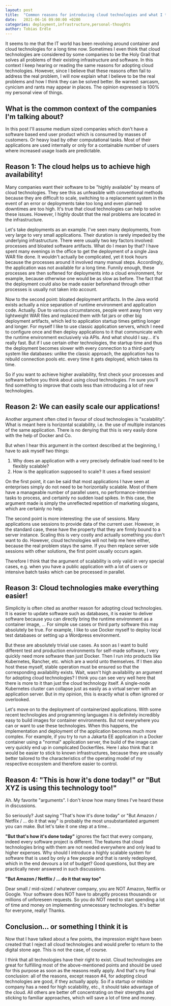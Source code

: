 ```yaml
---
layout: post
title:  "Common reasons for introducing cloud technologies and what I think about them"
date:   2021-06-16 09:00:00 +0200
categories: deployment,infrastructure,personal-thoughts
author: Tobias Erdle
---
```


It seems to me that the IT world has been revolving around container and cloud technologies for a long time now. Sometimes I even think that cloud technologies are considered by some companies to be the Holy Grail that solves all problems of their existing infrastructure and software. In this context I keep hearing or reading the same reasons for adopting cloud technologies. However, since I believe that these reasons often fail to address the real problem, I will now explain what I believe to be the real problems and how I think they can be solved better. Be warned: sarcasm, cynicism and rants may appear in places. The opinion expressed is 100% my personal view of things.

## What is the common context of the companies I'm talking about?

In this post I'll assume medium sized companies which don't have a software based end user product which is consumed by masses of customers. Or heavy load by other computational tasks. Most of their applications are used internally or only for a containable number of users where increased usage loads are predictable.

## Reason 1: The cloud helps us to achieve high availability!

Many companies want their software to be "highly available" by means of cloud technologies. They see this as unfeasible with conventional methods because they are difficult to scale, switching to a replacement system in the event of an error or deployments take too long and even planned downtimes are too high. It's true that cloud technologies can help to solve these issues. However, I highly doubt that the real problems are located in the infrastructure.

Let's take deployments as an example. I've seen many deployments, from very large to very small applications. Their duration is rarely impeded by the underlying infrastructure. There were usually two key factors involved: processes and bloated software artifacts. What do I mean by that? I have spent many evenings in the office to get the deployment of a single Java WAR file done. It wouldn't actually be complicated, yet it took hours because the processes around it involved many manual steps. Accordingly, the application was not available for a long time. Funnily enough, these processes are then softened for deployments into a cloud environment, for example, because otherwise one would be as slow as before. The fact that the deployment could also be made easier beforehand through other processes is usually not taken into account.

Now to the second point: bloated deployment artifacts. In the Java world exists actually a nice separation of runtime environment and application code. Actually. Due to various circumstances, people went away from very lightweight WAR files and replaced them with fat jars or other big deployment artifacts, which led to application startup times getting longer and longer. For myself I like to use classic application servers, which I need to configure once and then deploy applications to it that communicate with the runtime environment exclusively via APIs. And what should I say... it's really fast. But if I use certain other technologies, the startup time and thus the deployment becomes slower with every connection to a third-party system like databases: unlike the classic approach, the application has to rebuild connection pools etc. every time it gets deployed, which takes its time.

So if you want to achieve higher availability, first check your processes and software before you think about using cloud technologies. I'm sure you'll find something to improve that costs less than introducing a lot of new technologies.

## Reason 2: We can easily scale our applications!

Another argument often cited in favour of cloud technologies is "scalability". What is meant here is horizontal scalability, i.e. the use of multiple instances of the same application. There is no denying that this is very easily done with the help of Docker and Co.

But when I hear this argument in the context described at the beginning, I have to ask myself two things:

1. Why does an application with a very precisely definable load need to be flexibly scalable?
2. How is the application supposed to scale? It uses a fixed session!

On the first point, it can be said that most applications I have seen at enterprises simply do not need to be horizontally scalable. Most of them have a manageable number of parallel users, no performance-intensive tasks to process, and certainly no sudden load spikes. In this case, the argument made is simply the unreflected repetition of marketing slogans, which are certainly no help.

The second point is more interesting: the use of sessions. Many applications use sessions to provide data of the current user. However, in the standard case, these have the property that they are firmly bound to a server instance. Scaling this is very costly and actually something you don't want to do. However, cloud technologies will not help me here either, because the real problem stays the same. If you then replace server side sessions with other solutions, the first point usually occurs again.

Therefore I think that the argument of scalability is only valid in very special cases, e.g. when you have a public application with a lot of users or intensive batch tasks which can be processed in parallel.

## Reason 3: Cloud technologies make everything easier!

Simplicity is often cited as another reason for adopting cloud technologies. It is easier to update software such as databases, it is easier to deliver software because you can directly bring the runtime environment as a container image, ... For simple use cases or third party software this may absolutely be true. For example, I like to use Docker myself to deploy local test databases or setting up a Wordpress environment.

But these are absolutely trivial use cases. As soon as I want to build different test and production environments for self-made software, I very quickly need more software than just Docker. Then I run into products like Kubernetes, Rancher, etc. which are a world unto themselves. If I then also host these myself, stable operation must be ensured so that the corresponding availability exists. Wait, wasn't high availability an argument for adopting cloud technologies? I think you can see very well here that there is more to it than just the cloud technology itself. A single-node Kubernetes cluster can collapse just as easily as a virtual server with an application server. But in my opinion, this is exactly what is often ignored or overlooked.

Let's move on to the deployment of containerized applications. With some recent technologies and programming languages it is definitely incredibly easy to build images for container environments. But not everywhere you can or want to use these technologies. When this happens, the implementation and deployment of the application becomes much more complex. For example, if you try to run a Jakarta EE application in a Docker container using a "normal" application server, the build of the image can very quickly end up in complicated Dockerfiles. Here I also think that it would be easier to stick to known infrastructures, because they are usually better tailored to the characteristics of the operating model of my respective ecosystem and therefore easier to control.

## Reason 4: "This is how it's done today!" or "But XYZ is using this technology too!"

Ah. My favorite "arguments". I don't know how many times I've heard these in discussions.

So seriously? Just saying "That's how it's done today" or "But Amazon / Netflix / ... do it that way" is probably the most unsubstantiated argument you can make. But let's take it one step at a time...

**"But that's how it's done today"** ignores the fact that every company, indeed every software project is different. The features that cloud technologies bring with them are not needed everywhere and only lead to higher expenses. Why should I introduce a highly scalable system for software that is used by only a few people and that is rarely redeployed, which in the end devours a lot of budget? Good questions, but they are practically never answered in such discussions.

**"But Amazon / Netflix / ... do it that way too"**

Dear small / mid-sized / whatever company, you are NOT Amazon, Netflix or Google. Your software does NOT have to abruptly process thousands or millions of unforeseen requests. So you do NOT need to start spending a lot of time and money on implementing unnecessary technologies. It's better for everyone, really! Thanks.

## Conclusion... or something I think it is

Now that I have talked about a few points, the impression might have been created that I reject all cloud technologies and would prefer to return to the digital stone age. This is not the case, of course.

I think that all technologies have their right to exist. Cloud technologies are great for fulfilling most of the above-mentioned points and should be used for this purpose as soon as the reasons really apply. And that's my final conclusion: all of the reasons, except reason #4, for adopting cloud technologies are good, if they actually apply. So if a startup or midsize company has a need for high scalability, etc., it should take advantage of the cloud. All others are better off concentrating on their strengths and sticking to familiar approaches, which will save a lot of time and money.